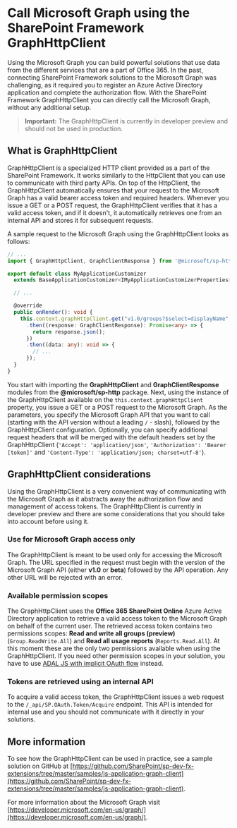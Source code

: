 # Call Microsoft Graph using the SharePoint Framework GraphHttpClient

Using the Microsoft Graph you can build powerful solutions that use data from the different services that are a part of Office 365. In the past, connecting SharePoint Framework solutions to the Microsoft Graph was challenging, as it required you to register an Azure Active Directory application and complete the authorization flow. With the SharePoint Framework GraphHttpClient you can directly call the Microsoft Graph, without any additional setup.

> **Important:** The GraphHttpClient is currently in developer preview and should not be used in production.

## What is GraphHttpClient

GraphHttpClient is a specialized HTTP client provided as a part of the SharePoint Framework. It works similarly to the HttpClient that you can use to communicate with third party APIs. On top of the HttpClient, the GraphHttpClient automatically ensures that your request to the Microsoft Graph has a valid bearer access token and required headers. Whenever you issue a GET or a POST request, the GraphHttpClient verifies that it has a valid access token, and if it doesn't, it automatically retrieves one from an internal API and stores it for subsequent requests.

A sample request to the Microsoft Graph using the GraphHttpClient looks as follows:

```ts
// ...
import { GraphHttpClient, GraphClientResponse } from '@microsoft/sp-http';

export default class MyApplicationCustomizer
  extends BaseApplicationCustomizer<IMyApplicationCustomizerProperties> {

  // ...

  @override
  public onRender(): void {
    this.context.graphHttpClient.get("v1.0/groups?$select=displayName", GraphHttpClient.configurations.v1)
      .then((response: GraphClientResponse): Promise<any> => {
        return response.json();
      })
      .then((data: any): void => {
        // ...
      });
  }
}
```

You start with importing the **GraphHttpClient** and **GraphClientResponse** modules from the **@microsoft/sp-http** package. Next, using the instance of the GraphHttpClient available on the `this.context.graphHttpClient` property, you issue a GET or a POST request to the Microsoft Graph. As the parameters, you specify the Microsoft Graph API that you want to call (starting with the API version without a leading `/` - slash), followed by the GraphHttpClient configuration. Optionally, you can specify additional request headers that will be merged with the default headers set by the GraphHttpClient (`'Accept': 'application/json'`, `'Authorization': 'Bearer [token]'` and `'Content-Type': 'application/json; charset=utf-8'`).

## GraphHttpClient considerations

Using the GraphHttpClient is a very convenient way of communicating with the Microsoft Graph as it abstracts away the authorization flow and management of access tokens. The GraphHttpClient is currently in developer preview and there are some considerations that you should take into account before using it.

### Use for Microsoft Graph access only

The GraphHttpClient is meant to be used only for accessing the Microsoft Graph. The URL specified in the request must begin with the version of the Microsoft Graph API (either **v1.0** or **beta**) followed by the API operation. Any other URL will be rejected with an error.

### Available permission scopes

The GraphHttpClient uses the **Office 365 SharePoint Online** Azure Active Directory application to retrieve a valid access token to the Microsoft Graph on behalf of the current user. The retrieved access token contains two permissions scopes: **Read and write all groups (preview)** (`Group.ReadWrite.All`) and **Read all usage reports** (`Reports.Read.All`). At this moment these are the only two permissions available when using the GraphHttpClient. If you need other permission scopes in your solution, you have to use [ADAL JS with implicit OAuth flow](web-parts/guidance/call-microsoft-graph-from-your-web-part) instead.

### Tokens are retrieved using an internal API

To acquire a valid access token, the GraphHttpClient issues a web request to the `/_api/SP.OAuth.Token/Acquire` endpoint. This API is intended for internal use and you should not communicate with it directly in your solutions.

## More information

To see how the GraphHttpClient can be used in practice, see a sample solution on GitHub at [https://github.com/SharePoint/sp-dev-fx-extensions/tree/master/samples/js-application-graph-client](https://github.com/SharePoint/sp-dev-fx-extensions/tree/master/samples/js-application-graph-client).

For more information about the Microsoft Graph visit [https://developer.microsoft.com/en-us/graph/](https://developer.microsoft.com/en-us/graph/).